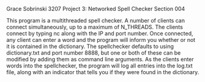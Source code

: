 Grace Sobrinski
3207 Project 3: Networked Spell Checker
Section 004

This program is a multithreaded spell checker.  A number of clients can connect
simultaneously, up to a maximum of N_THREADS.  The clients connect by typing nc
along with the IP and port number. Once connected, any client can enter a
word and the program will inform you whether or not it is contained in the
dictionary.  The spellchecker defaults to using dictionary.txt and port number
8888, but one or both of these can be modified by adding them as command line
arguments. As the clients enter words into the spellchecker, the program will
log all entries into the log.txt file, along with an indicator that tells you
if they were found in the dictionary.